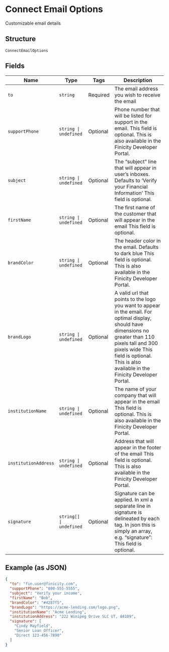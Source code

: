 
# Connect Email Options

Customizable email details

## Structure

`ConnectEmailOptions`

## Fields

| Name | Type | Tags | Description |
|  --- | --- | --- | --- |
| `to` | `string` | Required | The email address you wish to receive the email |
| `supportPhone` | `string \| undefined` | Optional | Phone number that will be listed for support in the email. This field is optional. This is also available in the Finicity Developer Portal. |
| `subject` | `string \| undefined` | Optional | The “subject” line that will appear in user’s inboxes. Defaults to ‘Verify your Financial Information’ This field is optional. |
| `firstName` | `string \| undefined` | Optional | The first name of the customer that will appear in the email This field is optional. |
| `brandColor` | `string \| undefined` | Optional | The header color in the email. Defaults to dark blue This field is optional. This is also available in the Finicity Developer Portal. |
| `brandLogo` | `string \| undefined` | Optional | A valid url that points to the logo you want to appear in the email. For optimal display, should have dimensions no greater than 110 pixels tall and 300 pixels wide This field is optional. This is also available in the Finicity Developer Portal. |
| `institutionName` | `string \| undefined` | Optional | The name of your company that will appear in the email This field is optional. This is also available in the Finicity Developer Portal. |
| `institutionAddress` | `string \| undefined` | Optional | Address that will appear in the footer of the email This field is optional. This is also available in the Finicity Developer Portal. |
| `signature` | `string[] \| undefined` | Optional | Signature can be applied. In xml a separate line in signature is delineated by each tag. In json this is simply an array, e.g. “signature”: This field is optional. |

## Example (as JSON)

```json
{
  "to": "fin.user@finicity.com",
  "supportPhone": "800-555-5555",
  "subject": "Verify your income",
  "firstName": "Bob",
  "brandColor": "#4287f5",
  "brandLogo": "https://acme-lending.com/logo.png",
  "institutionName": "Acme Lending",
  "institutionAddress": "222 Winipeg Drive SLC UT, 84109",
  "signature": [
    "Cindy Mayfield",
    "Senior Loan Officer",
    "Direct 123-456-7890"
  ]
}
```

